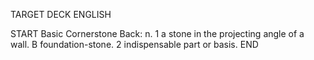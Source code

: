 TARGET DECK
ENGLISH

START
Basic
Cornerstone
Back: n. 1 a stone in the projecting angle of a wall. B foundation-stone. 2 indispensable part or basis.
END
